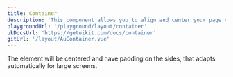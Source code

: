 ```yaml
---
title: Container
description: 'This component allows you to align and center your page content.'
playgroundUrl: '/playground/layout/container'
ukDocsUrl: 'https://getuikit.com/docs/container'
gitUrl: '/layout/AuContainer.vue'
---
```


The element will be centered and have padding on the sides, that adapts automatically for large screens.
